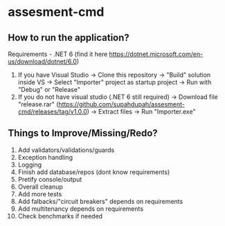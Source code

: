 # assesment-cmd
## How to run the application?
Requirements - .NET 6 (find it here https://dotnet.microsoft.com/en-us/download/dotnet/6.0)
1. If you have Visual Studio 
      -> Clone this repository 
      -> "Build" solution inside VS
      -> Select "Importer" project as startup project
      -> Run with "Debug" or "Release"
2. If you do not have visual studio (.NET 6 still required)
      -> Download file "release.rar" (https://github.com/supahdupah/assesment-cmd/releases/tag/v1.0.0)
      -> Extract files
      -> Run "Importer.exe"
      
## Things to Improve/Missing/Redo?

1. Add validators/validations/guards
2. Exception handling
3. Logging
4. Finish add database/repos (dont know requirements)
5. Pretify console/output
6. Overall cleanup
7. Add more tests
8. Add falbacks/"circuit breakers" depends on requirements
9. Add multitenancy depends on requirements
10. Check benchmarks if needed

